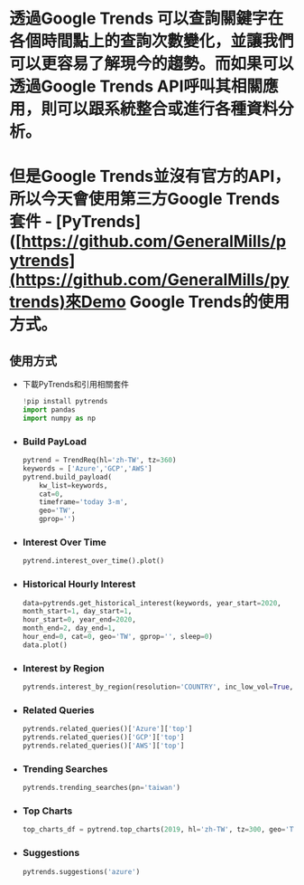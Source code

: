 # 透過Google Trends 可以查詢關鍵字在各個時間點上的查詢次數變化，並讓我們可以更容易了解現今的趨勢。而如果可以透過Google Trends API呼叫其相關應用，則可以跟系統整合或進行各種資料分析。

# 但是Google Trends並沒有官方的API，所以今天會使用第三方Google Trends套件 - [PyTrends]([https://github.com/GeneralMills/pytrends](https://github.com/GeneralMills/pytrends)來Demo Google Trends的使用方式。



## 使用方式

- 下載PyTrends和引用相關套件
  
  ```python
  !pip install pytrends
  import pandas
  import numpy as np 
  ```

- ### Build PayLoad
  
  ```python
  pytrend = TrendReq(hl='zh-TW', tz=360)
  keywords = ['Azure','GCP','AWS']
  pytrend.build_payload(
      kw_list=keywords,
      cat=0,
      timeframe='today 3-m',
      geo='TW',
      gprop='')
    ```

- ### Interest Over Time
  
  ```python
  pytrend.interest_over_time().plot()
  ```
  
  

- ### Historical Hourly Interest
  
  ```python
  data=pytrends.get_historical_interest(keywords, year_start=2020,
  month_start=1, day_start=1, 
  hour_start=0, year_end=2020, 
  month_end=2, day_end=1, 
  hour_end=0, cat=0, geo='TW', gprop='', sleep=0)
  data.plot()
  
  ```

- ### Interest by Region
  
  ```python
  pytrends.interest_by_region(resolution='COUNTRY', inc_low_vol=True, inc_geo_code=False)
  ```
  
  

- ### Related Queries

  ```python
  pytrends.related_queries()['Azure']['top']
  pytrends.related_queries()['GCP']['top']
  pytrends.related_queries()['AWS']['top']
  ```
- ### Trending Searches
  ```python
  pytrends.trending_searches(pn='taiwan')
  ```

- ### Top Charts
  ```python
  top_charts_df = pytrend.top_charts(2019, hl='zh-TW', tz=300, geo='TW')
  ```

- ### Suggestions
  ```python
  pytrends.suggestions('azure')
  ```


